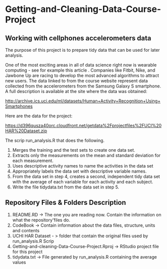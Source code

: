 # Getting-and-Cleaning-Data-Course-Project 
## Working with cellphones accelerometers data
The purpose of this project is to prepare tidy data that can be used for later analysis. 

One of the most exciting areas in all of data science right now is wearable computing - see for example this article . Companies like Fitbit, Nike, and Jawbone Up are racing to develop the most advanced algorithms to attract new users. The data linked to from the course website represent data collected from the accelerometers from the Samsung Galaxy S smartphone. A full description is available at the site where the data was obtained:

http://archive.ics.uci.edu/ml/datasets/Human+Activity+Recognition+Using+Smartphones

Here are the data for the project:

https://d396qusza40orc.cloudfront.net/getdata%2Fprojectfiles%2FUCI%20HAR%20Dataset.zip

The scrip run_analysis.R that does the following.

1. Merges the training and the test sets to create one data set.
2. Extracts only the measurements on the mean and standard deviation for each measurement.
3. Uses descriptive activity names to name the activities in the data set
4. Appropriately labels the data set with descriptive variable names.
5. From the data set in step 4, creates a second, independent tidy data set with the average of each variable for each activity and each subject.
6. Write the file tidydata.txt  from the data set in step 5.

## Repository Files & Folders Description
1. README.RD -> The one you are reading now. Contain the information on what the repository'files do.
2. CodeBook -> Contain information about the data files, structure, units and contents
3. UCHI HAR Dataset - > folder that contain the original files used by run_analysis.R Scrip
4. Getting-and-cleaning-Data-Course-Project.Rproj -> RStudio project file for this project
5. tidydata.txt -> File generated by run_analysis.R containing the average values


